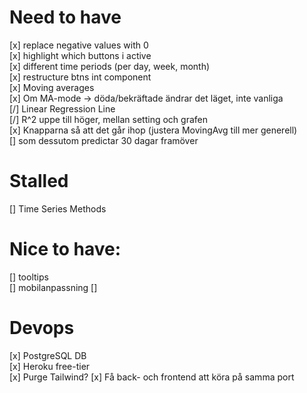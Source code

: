 # Need to have
[x] replace negative values with 0  
[x] highlight which buttons i active  
[x] different time periods (per day, week, month)  
[x] restructure btns int component  
[x] Moving averages   
    [x] Om MA-mode -> döda/bekräftade ändrar det läget, inte vanliga  
[/] Linear Regression Line  
    [/] R^2 uppe till höger, mellan setting och grafen  
    [x] Knapparna så att det går ihop (justera MovingAvg till mer generell)  
    [] som dessutom predictar 30 dagar framöver  

# Stalled
[] Time Series Methods   

# Nice to have:
[] tooltips  
[] mobilanpassning []  

# Devops
[x] PostgreSQL DB  
[x] Heroku free-tier  
[x] Purge Tailwind? 
[x] Få back- och frontend att köra på samma port  